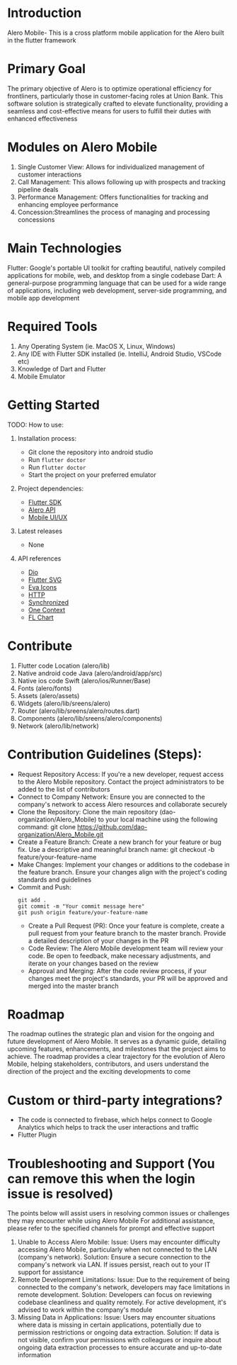 # Introduction 
Alero Mobile- This is a cross platform mobile application for the Alero built in the flutter framework

# Primary Goal
The primary objective of Alero is to optimize operational efficiency for frontliners, particularly those in customer-facing roles at Union Bank. This software solution is strategically crafted to elevate functionality, providing a seamless and cost-effective means for users to fulfill their duties with enhanced effectiveness

# Modules on Alero Mobile
1. Single Customer View: Allows for individualized management of customer interactions
2. Call Management: This allows following up with prospects and tracking pipeline deals
3. Performance Management: Offers functionalities for tracking and enhancing employee performance
4. Concession:Streamlines the process of managing and processing concessions

# Main Technologies
Flutter: Google's portable UI toolkit for crafting beautiful, natively compiled applications for mobile, web, and desktop from a single codebase
Dart: A general-purpose programming language that can be used for a wide range of applications, including web development, server-side programming, and mobile app development

# Required Tools
1. Any Operating System (ie. MacOS X, Linux, Windows)
2. Any IDE with Flutter SDK installed (ie. IntelliJ, Android Studio, VSCode etc)
3. Knowledge of Dart and Flutter
4. Mobile Emulator

# Getting Started
TODO: How to use:
1.	Installation process:
      - Git clone the repository into android studio
      - Run ```flutter doctor ```
      - Run ```flutter doctor ```
      - Start the project on your preferred emulator

2.	Project dependencies:
      - [Flutter SDK](https://flutter.dev/docs)
      - [Alero API](https://utrack.unionbankng.com/swagger/index.html#/)
      - [Mobile UI/UX](https://www.figma.com/file/gEPmiVtRGBvTBL2O8iiURg/Untitled?node-id=33%3A0)

3.	Latest releases
      - None

4.	API references
      - [Dio](https://pub.dev/packages/dio)
      - [Flutter SVG](https://pub.dev/packages/flutter_svg)
      - [Eva Icons](https://pub.dev/packages/eva_icons_flutter)
      - [HTTP](https://pub.dev/packages/http)
      - [Synchronized](https://pub.dev/packages/synchronized)
      - [One Context](https://pub.dev/packages/one_context)
      - [FL Chart](https://pub.dev/packages/fl_chart)

# Contribute
1. Flutter code Location  (alero/lib)
2. Native android code Java (alero/android/app/src)
3. Native ios code Swift (alero/ios/Runner/Base)
4. Fonts (alero/fonts)
5. Assets (alero/assets)
6. Widgets (alero/lib/sreens/alero)
7. Router (alero/lib/sreens/alero/routes.dart)
7. Components (alero/lib/sreens/alero/components)
7. Network (alero/lib/network)

# Contribution Guidelines (Steps):
- Request Repository Access: If you're a new developer, request access to the Alero Mobile repository. Contact the project administrators to be added to the list of contributors
- Connect to Company Network: Ensure you are connected to the company's network to access Alero resources and collaborate securely
- Clone the Repository: Clone the main repository (dao-organization/Alero_Mobile) to your local machine using the following command: git clone https://github.com/dao-organization/Alero_Mobile.git
- Create a Feature Branch: Create a new branch for your feature or bug fix. Use a descriptive and meaningful branch name: git checkout -b feature/your-feature-name
- Make Changes: Implement your changes or additions to the codebase in the feature branch. Ensure your changes align with the project's coding standards and guidelines
- Commit and Push:
     ```
     git add .
     git commit -m "Your commit message here"
     git push origin feature/your-feature-name
     ```
    - Create a Pull Request (PR): Once your feature is complete, create a pull request from your feature branch to the master branch. Provide a detailed description of your changes in the PR
    - Code Review: The Alero Mobile development team will review your code. Be open to feedback, make necessary adjustments, and iterate on your changes based on the review
    - Approval and Merging: After the code review process, if your changes meet the project's standards, your PR will be approved and merged into the master branch

# Roadmap
The roadmap outlines the strategic plan and vision for the ongoing and future development of Alero Mobile. It serves as a dynamic guide, detailing upcoming features, enhancements, and milestones that the project aims to achieve. The roadmap provides a clear trajectory for the evolution of Alero Mobile, helping stakeholders, contributors, and users understand the direction of the project and the exciting developments to come

# Custom or third-party integrations?
- The code is connected to firebase, which helps connect to Google Analytics which helps to track the user interactions and traffic
- Flutter Plugin

# Troubleshooting and Support                                                                                        (You can remove this when the login issue is resolved)
The points below will assist users in resolving common issues or challenges they may encounter while using Alero Mobile
For additional assistance, please refer to the specified channels for prompt and effective support
1. Unable to Access Alero Mobile:
   Issue: Users may encounter difficulty accessing Alero Mobile, particularly when not connected to the LAN (company's network). Solution: Ensure a secure connection to the company's network via LAN. If issues persist, reach out to your IT support for assistance
2. Remote Development Limitations:
   Issue: Due to the requirement of being connected to the company's network, developers may face limitations in remote development. Solution: Developers can focus on reviewing codebase cleanliness and quality remotely. For active development, it's advised to work within the company's module
3. Missing Data in Applications:
   Issue: Users may encounter situations where data is missing in certain applications, potentially due to permission restrictions or ongoing data extraction. Solution: If data is not visible, confirm your permissions with colleagues or inquire about ongoing data extraction processes to ensure accurate and up-to-date information

<!-- "# Alero" "# Alero" # Alero-Mobile # alero-mobile -->